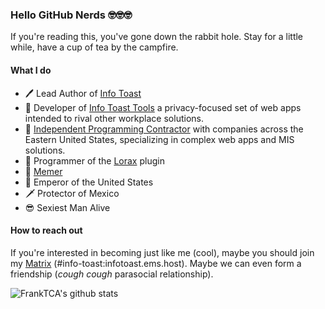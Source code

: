 ### Hello GitHub Nerds 🤓🤓🤓

If you're reading this, you've gone down the rabbit hole. Stay for a little while, have a cup of tea by the campfire.

#### What I do
- 🖊 Lead Author of <a href="https://infotoast.org">Info Toast</a>
- 💾 Developer of <a href="https://infotoast.org/tools/">Info Toast Tools</a> a privacy-focused set of web apps intended to rival other workplace solutions.
- 📄 <a href="https://frank-kearns.com">Independent Programming Contractor</a> with companies across the Eastern United States, specializing in complex web apps and MIS solutions.
- 🌲 Programmer of the <a href="https://https://www.spigotmc.org/resources/lorax-custom-trees.94584/">Lorax</a> plugin
- 🗿 <a href="https://github.com/FrankTCA/DiscordMemes">Memer</a>
- 👑 Emperor of the United States
- 🗡 Protector of Mexico
- 😎 Sexiest Man Alive

#### How to reach out
If you're interested in becoming just like me (cool), maybe you should join my <a href="https://matrix.to/#/#info-toast:infotoast.org">Matrix</a> (#info-toast:infotoast.ems.host). Maybe we can even form a friendship (*cough cough* parasocial relationship).

![FrankTCA's github stats](https://github-readme-stats.vercel.app/api?username=FrankTCA)
